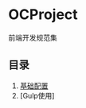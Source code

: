 # OCProject
前端开发规范集

## 目录
1. [基础配置](https://github.com/lishan/OCProject/tree/master/Basic)
2. [Gulp使用]
